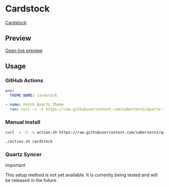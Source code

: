# Cardstock

[Cardstock](https://github.com/cassidoo)

## Preview

[Open live preview](https://quartz-themes.github.io/cardstock/)

## Usage

### GitHub Actions

```yaml
env:
  THEME_NAME: cardstock
```

```yaml
- name: Fetch Quartz Theme
  run: curl -s -S https://raw.githubusercontent.com/saberzero1/quartz-themes/master/action.sh | bash -s -- $THEME_NAME
```

### Manual install

```bash
curl -s -S -o action.sh https://raw.githubusercontent.com/saberzero1/quartz-themes/master/action.sh

./action.sh cardstock
```

### Quartz Syncer

> [!IMPORTANT]
> This setup method is not yet available. It is currently being tested and will be released in the future.
